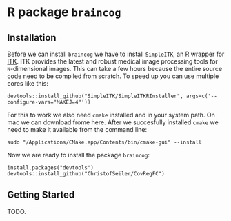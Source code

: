 # R package `braincog`

## Installation

Before we can install `braincog` we have to install `SimpleITK`, an R wrapper for [ITK](https://itk.org/). ITK provides the latest and robust medical image processing tools for `N`-dimensional images. This can take a few hours because the entire source code need to be compiled from scratch. To speed up you can use multiple cores like this: 

```
devtools::install_github("SimpleITK/SimpleITKRInstaller", args=c('--configure-vars="MAKEJ=4"'))
```

For this to work we also need `cmake` installed and in your system path. On mac we can download frome here. After we succesfully installed `cmake` we need to make it available from the command line:

```
sudo "/Applications/CMake.app/Contents/bin/cmake-gui" --install
```

Now we are ready to install the package `braincog`:

```
install.packages("devtools")
devtools::install_github("ChristofSeiler/CovRegFC")
```

## Getting Started

TODO.
